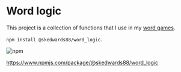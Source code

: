# Word logic

This project is a collection of functions that I use in my [word games](https://skedwards88.github.io/).

`npm install @skedwards88/word_logic`.

![npm](https://img.shields.io/npm/v/@skedwards88/word_logic)

https://www.npmjs.com/package/@skedwards88/word_logic
